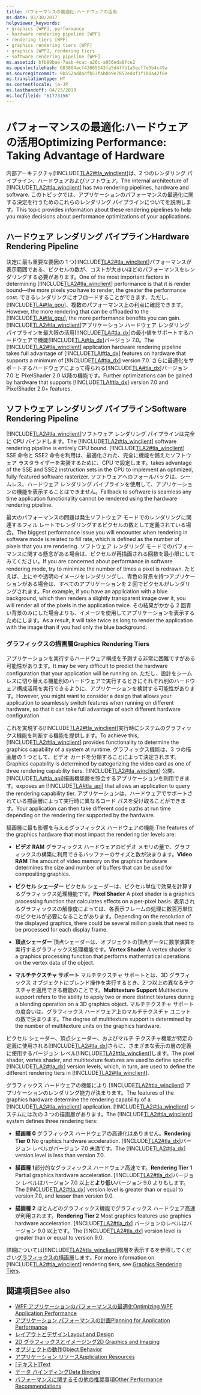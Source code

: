 ```yaml
---
title: パフォーマンスの最適化:ハードウェアの活用
ms.date: 03/30/2017
helpviewer_keywords:
- graphics [WPF], performance
- hardware rendering pipeline [WPF]
- rendering tiers [WPF]
- graphics rendering tiers [WPF]
- graphics [WPF], rendering tiers
- software rendering pipeline [WPF]
ms.assetid: bfb89bae-7aab-4cac-a26c-a956eda8fce2
ms.openlocfilehash: 683804acf43065543fa5d4ffb1a5ecf7e5b4c49a
ms.sourcegitcommit: 9b552addadfb57fab0b9e7852ed4f1f1b8a42f8e
ms.translationtype: HT
ms.contentlocale: ja-JP
ms.lasthandoff: 04/23/2019
ms.locfileid: "61773156"
---
```

# <a name="optimizing-performance-taking-advantage-of-hardware"></a><span data-ttu-id="64d78-102">パフォーマンスの最適化:ハードウェアの活用</span><span class="sxs-lookup"><span data-stu-id="64d78-102">Optimizing Performance: Taking Advantage of Hardware</span></span>
<span data-ttu-id="64d78-103">内部アーキテクチャ[!INCLUDE[TLA2#tla_winclient](../../../../includes/tla2sharptla-winclient-md.md)]は、2 つのレンダリング パイプライン、ハードウェアおよびソフトウェア。</span><span class="sxs-lookup"><span data-stu-id="64d78-103">The internal architecture of [!INCLUDE[TLA2#tla_winclient](../../../../includes/tla2sharptla-winclient-md.md)] has two rendering pipelines, hardware and software.</span></span> <span data-ttu-id="64d78-104">このトピックでは、アプリケーションのパフォーマンスの最適化に関する決定を行うためのこれらのレンダリング パイプラインについてを説明します。</span><span class="sxs-lookup"><span data-stu-id="64d78-104">This topic provides information about these rendering pipelines to help you make decisions about performance optimizations of your applications.</span></span>  
  
## <a name="hardware-rendering-pipeline"></a><span data-ttu-id="64d78-105">ハードウェア レンダリング パイプライン</span><span class="sxs-lookup"><span data-stu-id="64d78-105">Hardware Rendering Pipeline</span></span>  
 <span data-ttu-id="64d78-106">決定に最も重要な要因の 1 つ[!INCLUDE[TLA2#tla_winclient](../../../../includes/tla2sharptla-winclient-md.md)]パフォーマンスが表示範囲である、ピクセルの数が、コストが大きいほどのパフォーマンスをレンダリングする必要があります。</span><span class="sxs-lookup"><span data-stu-id="64d78-106">One of the most important factors in determining [!INCLUDE[TLA2#tla_winclient](../../../../includes/tla2sharptla-winclient-md.md)] performance is that it is render bound—the more pixels you have to render, the greater the performance cost.</span></span> <span data-ttu-id="64d78-107">できるレンダリングにオフロードすることができます、ただし、 [!INCLUDE[TLA#tla_gpu](../../../../includes/tlasharptla-gpu-md.md)]、複数のパフォーマンス上の利点に確認できます。</span><span class="sxs-lookup"><span data-stu-id="64d78-107">However, the more rendering that can be offloaded to the [!INCLUDE[TLA#tla_gpu](../../../../includes/tlasharptla-gpu-md.md)], the more performance benefits you can gain.</span></span> <span data-ttu-id="64d78-108">[!INCLUDE[TLA2#tla_winclient](../../../../includes/tla2sharptla-winclient-md.md)]アプリケーション ハードウェア レンダリング パイプラインを最大限の活用[!INCLUDE[TLA#tla_dx](../../../../includes/tlasharptla-dx-md.md)]の最小値をサポートするハードウェアで機能[!INCLUDE[TLA#tla_dx](../../../../includes/tlasharptla-dx-md.md)]バージョン 7.0。</span><span class="sxs-lookup"><span data-stu-id="64d78-108">The [!INCLUDE[TLA2#tla_winclient](../../../../includes/tla2sharptla-winclient-md.md)] application hardware rendering pipeline takes full advantage of [!INCLUDE[TLA#tla_dx](../../../../includes/tlasharptla-dx-md.md)] features on hardware that supports a minimum of [!INCLUDE[TLA#tla_dx](../../../../includes/tlasharptla-dx-md.md)] version 7.0.</span></span> <span data-ttu-id="64d78-109">さらに最適化をサポートするハードウェアによって得られる[!INCLUDE[TLA#tla_dx](../../../../includes/tlasharptla-dx-md.md)]バージョン 7.0 と PixelShader 2.0 以降の機能です。</span><span class="sxs-lookup"><span data-stu-id="64d78-109">Further optimizations can be gained by hardware that supports [!INCLUDE[TLA#tla_dx](../../../../includes/tlasharptla-dx-md.md)] version 7.0 and PixelShader 2.0+ features.</span></span>  
  
## <a name="software-rendering-pipeline"></a><span data-ttu-id="64d78-110">ソフトウェア レンダリング パイプライン</span><span class="sxs-lookup"><span data-stu-id="64d78-110">Software Rendering Pipeline</span></span>  
 <span data-ttu-id="64d78-111">[!INCLUDE[TLA2#tla_winclient](../../../../includes/tla2sharptla-winclient-md.md)]ソフトウェア レンダリング パイプラインは完全に CPU バインドします。</span><span class="sxs-lookup"><span data-stu-id="64d78-111">The [!INCLUDE[TLA2#tla_winclient](../../../../includes/tla2sharptla-winclient-md.md)] software rendering pipeline is entirely CPU bound.</span></span> [!INCLUDE[TLA2#tla_winclient](../../../../includes/tla2sharptla-winclient-md.md)] <span data-ttu-id="64d78-112">SSE 命令と SSE2 命令を利用は、最適化された、完全に機能を備えたソフトウェア ラスタライザーを実装するために、CPU で設定します。</span><span class="sxs-lookup"><span data-stu-id="64d78-112">takes advantage of the SSE and SSE2 instruction sets in the CPU to implement an optimized, fully-featured software rasterizer.</span></span> <span data-ttu-id="64d78-113">ソフトウェアへのフォールバックは、シームレス、ハードウェア レンダリング パイプラインを使用して、アプリケーションの機能を表示することはできません。</span><span class="sxs-lookup"><span data-stu-id="64d78-113">Fallback to software is seamless any time application functionality cannot be rendered using the hardware rendering pipeline.</span></span>  
  
 <span data-ttu-id="64d78-114">最大のパフォーマンスの問題は発生ソフトウェア モードでのレンダリングに関連するフィル レートでレンダリングするピクセルの数として定義されている場合。</span><span class="sxs-lookup"><span data-stu-id="64d78-114">The biggest performance issue you will encounter when rendering in software mode is related to fill rate, which is defined as the number of pixels that you are rendering.</span></span> <span data-ttu-id="64d78-115">ソフトウェア レンダリング モードでのパフォーマンスに関する懸念がある場合は、ピクセルが再描画される回数を最小限にしてみてください。</span><span class="sxs-lookup"><span data-stu-id="64d78-115">If you are concerned about performance in software rendering mode, try to minimize the number of times a pixel is redrawn.</span></span> <span data-ttu-id="64d78-116">たとえば、上にやや透明のイメージをレンダリングし、青色の背景を持つアプリケーションがある場合は、すべてのアプリケーションを 2 回でピクセルがレンダリングされます。</span><span class="sxs-lookup"><span data-stu-id="64d78-116">For example, if you have an application with a blue background, which then renders a slightly transparent image over it, you will render all of the pixels in the application twice.</span></span> <span data-ttu-id="64d78-117">その結果がかかる 2 回青い背景のみにした場合よりも、イメージを使用してアプリケーションを表示するためにします。</span><span class="sxs-lookup"><span data-stu-id="64d78-117">As a result, it will take twice as long to render the application with the image than if you had only the blue background.</span></span>  
  
### <a name="graphics-rendering-tiers"></a><span data-ttu-id="64d78-118">グラフィックスの描画層</span><span class="sxs-lookup"><span data-stu-id="64d78-118">Graphics Rendering Tiers</span></span>  
 <span data-ttu-id="64d78-119">アプリケーションを実行するハードウェア構成を予測する非常に困難ですがある可能性があります。</span><span class="sxs-lookup"><span data-stu-id="64d78-119">It may be very difficult to predict the hardware configuration that your application will be running on.</span></span> <span data-ttu-id="64d78-120">ただし、設計をシームレスに切り替える機能別のハードウェアで実行するときにそれぞれ別のハードウェア構成活用を実行できるように、アプリケーションを検討する可能性があります。</span><span class="sxs-lookup"><span data-stu-id="64d78-120">However, you might want to consider a design that allows your application to seamlessly switch features when running on different hardware, so that it can take full advantage of each different hardware configuration.</span></span>  
  
 <span data-ttu-id="64d78-121">これを実現する[!INCLUDE[TLA2#tla_winclient](../../../../includes/tla2sharptla-winclient-md.md)]実行時にシステムのグラフィックス機能を判断する機能を提供します。</span><span class="sxs-lookup"><span data-stu-id="64d78-121">To achieve this, [!INCLUDE[TLA2#tla_winclient](../../../../includes/tla2sharptla-winclient-md.md)] provides functionality to determine the graphics capability of a system at runtime.</span></span> <span data-ttu-id="64d78-122">グラフィックス機能は、3 つの描画層の 1 つとして、ビデオ カードを分類することによって決定されます。</span><span class="sxs-lookup"><span data-stu-id="64d78-122">Graphics capability is determined by categorizing the video card as one of three rendering capability tiers.</span></span> [!INCLUDE[TLA2#tla_winclient](../../../../includes/tla2sharptla-winclient-md.md)] <span data-ttu-id="64d78-123">公開、[!INCLUDE[TLA#tla_api](../../../../includes/tlasharptla-api-md.md)]描画機能層を照会するアプリケーションを利用できます。</span><span class="sxs-lookup"><span data-stu-id="64d78-123">exposes an [!INCLUDE[TLA#tla_api](../../../../includes/tlasharptla-api-md.md)] that allows an application to query the rendering capability tier.</span></span> <span data-ttu-id="64d78-124">アプリケーションは、ハードウェアでサポートされている描画層によって実行時に異なるコード パスを受け取ることができます。</span><span class="sxs-lookup"><span data-stu-id="64d78-124">Your application can then take different code paths at run time depending on the rendering tier supported by the hardware.</span></span>  
  
 <span data-ttu-id="64d78-125">描画層に最も影響を与えるグラフィックス ハードウェアの機能:</span><span class="sxs-lookup"><span data-stu-id="64d78-125">The features of the graphics hardware that most impact the rendering tier levels are:</span></span>  
  
- <span data-ttu-id="64d78-126">**ビデオ RAM** グラフィックス ハードウェアのビデオ メモリの量で、グラフィックスの構築に利用できるバッファーのサイズと数が決まります。</span><span class="sxs-lookup"><span data-stu-id="64d78-126">**Video RAM** The amount of video memory on the graphics hardware determines the size and number of buffers that can be used for compositing graphics.</span></span>  
  
- <span data-ttu-id="64d78-127">**ピクセル シェーダー** ピクセル シェーダーは、ピクセル単位で効果を計算するグラフィックス処理機能です。</span><span class="sxs-lookup"><span data-stu-id="64d78-127">**Pixel Shader** A pixel shader is a graphics processing function that calculates effects on a per-pixel basis.</span></span> <span data-ttu-id="64d78-128">表示されるグラフィックスの解像度によっては、各表示フレームの処理に数百万単位のピクセルが必要になることがあります。</span><span class="sxs-lookup"><span data-stu-id="64d78-128">Depending on the resolution of the displayed graphics, there could be several million pixels that need to be processed for each display frame.</span></span>  
  
- <span data-ttu-id="64d78-129">**頂点シェーダー** 頂点シェーダーは、オブジェクトの頂点データに数学演算を実行するグラフィックス処理機能です。</span><span class="sxs-lookup"><span data-stu-id="64d78-129">**Vertex Shader** A vertex shader is a graphics processing function that performs mathematical operations on the vertex data of the object.</span></span>  
  
- <span data-ttu-id="64d78-130">**マルチテクスチャ サポート** マルチテクスチャ サポートとは、3D グラフィックス オブジェクトにブレンド操作を実行するとき、2 つ以上の異なるテクスチャを適用できる機能のことです。</span><span class="sxs-lookup"><span data-stu-id="64d78-130">**Multitexture Support** Multitexture support refers to the ability to apply two or more distinct textures during a blending operation on a 3D graphics object.</span></span> <span data-ttu-id="64d78-131">マルチテクスチャ サポートの度合いは、グラフィックス ハードウェア上のマルチテクスチャ ユニットの数で決まります。</span><span class="sxs-lookup"><span data-stu-id="64d78-131">The degree of multitexture support is determined by the number of multitexture units on the graphics hardware.</span></span>  
  
 <span data-ttu-id="64d78-132">ピクセル シェーダー、頂点シェーダー、およびマルチ テクスチャ機能が特定の定義に使用される[!INCLUDE[TLA2#tla_dx](../../../../includes/tla2sharptla-dx-md.md)]さらに、さまざまな表示の層の定義に使用するバージョン レベル[!INCLUDE[TLA2#tla_winclient](../../../../includes/tla2sharptla-winclient-md.md)]します。</span><span class="sxs-lookup"><span data-stu-id="64d78-132">The pixel shader, vertex shader, and multitexture features are used to define specific [!INCLUDE[TLA2#tla_dx](../../../../includes/tla2sharptla-dx-md.md)] version levels, which, in turn, are used to define the different rendering tiers in [!INCLUDE[TLA2#tla_winclient](../../../../includes/tla2sharptla-winclient-md.md)].</span></span>  
  
 <span data-ttu-id="64d78-133">グラフィックス ハードウェアの機能により [!INCLUDE[TLA2#tla_winclient](../../../../includes/tla2sharptla-winclient-md.md)] アプリケーションのレンダリング能力が決まります。</span><span class="sxs-lookup"><span data-stu-id="64d78-133">The features of the graphics hardware determine the rendering capability of a [!INCLUDE[TLA2#tla_winclient](../../../../includes/tla2sharptla-winclient-md.md)] application.</span></span> <span data-ttu-id="64d78-134">[!INCLUDE[TLA2#tla_winclient](../../../../includes/tla2sharptla-winclient-md.md)] システムには次の 3 つの描画層があります。</span><span class="sxs-lookup"><span data-stu-id="64d78-134">The [!INCLUDE[TLA2#tla_winclient](../../../../includes/tla2sharptla-winclient-md.md)] system defines three rendering tiers:</span></span>  
  
- <span data-ttu-id="64d78-135">**描画層 0** グラフィックス ハードウェアの高速化はありません。</span><span class="sxs-lookup"><span data-stu-id="64d78-135">**Rendering Tier 0** No graphics hardware acceleration.</span></span> <span data-ttu-id="64d78-136">[!INCLUDE[TLA2#tla_dx](../../../../includes/tla2sharptla-dx-md.md)]バージョン レベルがバージョン 7.0 未満です。</span><span class="sxs-lookup"><span data-stu-id="64d78-136">The [!INCLUDE[TLA2#tla_dx](../../../../includes/tla2sharptla-dx-md.md)] version level is less than version 7.0.</span></span>  
  
- <span data-ttu-id="64d78-137">**描画層 1**部分的なグラフィックス ハードウェア高速です。</span><span class="sxs-lookup"><span data-stu-id="64d78-137">**Rendering Tier 1** Partial graphics hardware acceleration.</span></span> <span data-ttu-id="64d78-138">[!INCLUDE[TLA2#tla_dx](../../../../includes/tla2sharptla-dx-md.md)]バージョン レベルはバージョン 7.0 以上と**より低い**バージョン 9.0 よりもします。</span><span class="sxs-lookup"><span data-stu-id="64d78-138">The [!INCLUDE[TLA2#tla_dx](../../../../includes/tla2sharptla-dx-md.md)] version level is greater than or equal to version 7.0, and **lesser** than version 9.0.</span></span>  
  
- <span data-ttu-id="64d78-139">**描画層 2** ほとんどのグラフィックス機能でグラフィックス ハードウェア高速が利用されます。</span><span class="sxs-lookup"><span data-stu-id="64d78-139">**Rendering Tier 2** Most graphics features use graphics hardware acceleration.</span></span> <span data-ttu-id="64d78-140">[!INCLUDE[TLA2#tla_dx](../../../../includes/tla2sharptla-dx-md.md)] バージョンのレベルはバージョン 9.0 以上です。</span><span class="sxs-lookup"><span data-stu-id="64d78-140">The [!INCLUDE[TLA2#tla_dx](../../../../includes/tla2sharptla-dx-md.md)] version level is greater than or equal to version 9.0.</span></span>  
  
 <span data-ttu-id="64d78-141">詳細については[!INCLUDE[TLA2#tla_winclient](../../../../includes/tla2sharptla-winclient-md.md)]階層を表示するを参照してください[グラフィックスの描画層](graphics-rendering-tiers.md)します。</span><span class="sxs-lookup"><span data-stu-id="64d78-141">For more information on [!INCLUDE[TLA2#tla_winclient](../../../../includes/tla2sharptla-winclient-md.md)] rendering tiers, see [Graphics Rendering Tiers](graphics-rendering-tiers.md).</span></span>  
  
## <a name="see-also"></a><span data-ttu-id="64d78-142">関連項目</span><span class="sxs-lookup"><span data-stu-id="64d78-142">See also</span></span>

- [<span data-ttu-id="64d78-143">WPF アプリケーションのパフォーマンスの最適化</span><span class="sxs-lookup"><span data-stu-id="64d78-143">Optimizing WPF Application Performance</span></span>](optimizing-wpf-application-performance.md)
- [<span data-ttu-id="64d78-144">アプリケーション パフォーマンスの計画</span><span class="sxs-lookup"><span data-stu-id="64d78-144">Planning for Application Performance</span></span>](planning-for-application-performance.md)
- [<span data-ttu-id="64d78-145">レイアウトとデザイン</span><span class="sxs-lookup"><span data-stu-id="64d78-145">Layout and Design</span></span>](optimizing-performance-layout-and-design.md)
- [<span data-ttu-id="64d78-146">2D グラフィックスとイメージング</span><span class="sxs-lookup"><span data-stu-id="64d78-146">2D Graphics and Imaging</span></span>](optimizing-performance-2d-graphics-and-imaging.md)
- [<span data-ttu-id="64d78-147">オブジェクトの動作</span><span class="sxs-lookup"><span data-stu-id="64d78-147">Object Behavior</span></span>](optimizing-performance-object-behavior.md)
- [<span data-ttu-id="64d78-148">アプリケーション リソース</span><span class="sxs-lookup"><span data-stu-id="64d78-148">Application Resources</span></span>](optimizing-performance-application-resources.md)
- <span data-ttu-id="64d78-149">[[テキスト]](optimizing-performance-text.md)</span><span class="sxs-lookup"><span data-stu-id="64d78-149">[Text](optimizing-performance-text.md)</span></span>
- [<span data-ttu-id="64d78-150">データ バインディング</span><span class="sxs-lookup"><span data-stu-id="64d78-150">Data Binding</span></span>](optimizing-performance-data-binding.md)
- [<span data-ttu-id="64d78-151">パフォーマンスに関するその他の推奨事項</span><span class="sxs-lookup"><span data-stu-id="64d78-151">Other Performance Recommendations</span></span>](optimizing-performance-other-recommendations.md)
